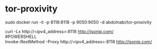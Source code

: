 # tor-proxivity

sudo docker run -it -p 8118:8118 -p 9050:9050 -d abdolnabi/tor-proxivity

curl -Lx http://<ipv4_address>:8118 http://jsonip.com/<br/>
#POWERSHELL<br/>
Invoke-RestMethod -Proxy http://<ipv4_address>:8118 http://jsonip.com/

